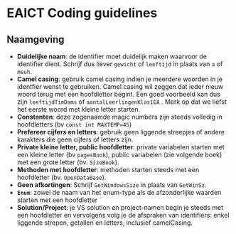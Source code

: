 # EAICT Coding guidelines

## Naamgeving

* **Duidelijke naam**: de identifier moet duidelijk maken waarvoor de identifier dient. Schrijf dus liever ``gewicht`` of ``leeftijd`` in plaats van ``a`` of ``meuh``. 
* **Camel casing**: gebruik camel casing indien je meerdere woorden in je identfier wenst te gebruiken. Camel casing wil zeggen dat ieder nieuw woord terug met een hoofdletter begint. Een goed voorbeeld kan dus zijn ``leeftijdTimDams`` of ``aantalLeerlingenKlas1EA`` . Merk op dat we liefst het eerste woord met kleine letter starten.
* **Constanten**: deze zogenaamde magic numbers zijn steeds volledig in hoofdletters (bv ``const int MAXTEMP=45``)
* **Prefereer cijfers en letters**: gebruik geen liggende streepjes of andere karakters die geen cijfers of letters zijn.
* **Private kleine letter, public hoofdletter**: private variabelen starten met een kleine letter (bv ``pagesBook``), public variabelen (zie volgende boek) met een grote letter (bv. ``SizeBook``).
* **Methoden met hoofdletter**: methoden starten steeds met een hoofdletter (bv. ``OpenDataBase``).
* **Geen afkortingen**: Schrijf ``GetWindowsSize`` in plaats van ``GetWinSz``.
* **``Enum``**: zowel de naam van het enum-type als de afzonderlijke waarden starten met een hoofdletter
* **Solution/Project**: je VS solution en project-namen begin je steeds met een hoofdletter en vervolgens volg je de afspraken van identifiers: enkel liggende strepen, getallen en letters, inclusief camelCasing.